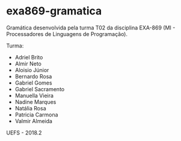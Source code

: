 # exa869-gramatica
Gramática desenvolvida pela turma T02 da disciplina EXA-869 (MI - Processadores de Linguagens de Programação). 

Turma: 
- Adriel Brito  
- Almir Neto
- Aloisio Júnior
- Bernardo Rosa
- Gabriel Gomes
- Gabriel Sacramento
- Manuella Vieira
- Nadine Marques
- Natália Rosa
- Patricia Carmona
- Valmir Almeida


UEFS - 2018.2
